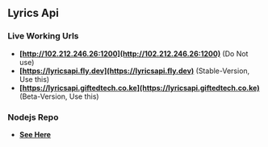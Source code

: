 ## Lyrics Api

### Live Working Urls
- **[http://102.212.246.26:1200](http://102.212.246.26:1200)** (Do Not use)
- **[https://lyricsapi.fly.dev](https://lyricsapi.fly.dev)** (Stable-Version, Use this)
- **[https://lyricsapi.giftedtech.co.ke](https://lyricsapi.giftedtech.co.ke)** (Beta-Version, Use this)

### Nodejs Repo
- **[See Here](https://github.com/mauricegift/lyricsapi-js)**


